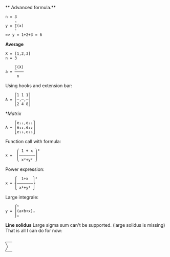 
** Advanced formula.**

```
n = 3
    ₙ
y = ∑(x)
    ¹
=> y = 1+2+3 = 6    
```    

**Average**
```  
X = [1,2,3]  
n = 3

    ∑(X)
a = ————
     n    
```

Using hooks and extension bar:
```
    ⎡1 1 1⎤   
A = ⎢—,—,—⎥   
    ⎣2 4 8⎦   
```

**Matrix*
```
    ⎡e₁₁,e₂₁⎤   
A = ⎢e₁₂,e₂₂⎥   
    ⎣e₁₃,e₂₃⎦   
```

Function call with formula:
```    
     ⎛ 1 + x ⎞³
x =  ⎜———————⎟   
     ⎝ x²+y² ⎠   
```
Power expression:
```
    ⎧  1+x  ⎫²   
x = ⎨———————⎬   
    ⎩ x²+y³ ⎭    
```
Large integrale:
```
    ⌠ⁿ         
y = ⎮(a+b+x)ₓ  
    ⌡₀          
```
**Line solidus**
Large sigma sum can't be supported. (large solidus is missing)
That is all I can do for now:

```
___
╲
╱
‾‾‾
```
